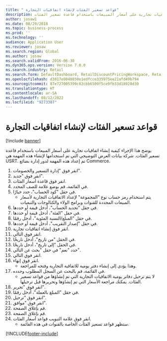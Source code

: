 ```yaml
---
title: " قواعد تسعير الفئات لإنشاء اتفاقيات التجارة"
description: يوضح هذا الإجراء كيفية إنشاء اتفاقيات تجارية على أسعار المبيعات باستخدام قاعدة تسعير الفئات.
author: josaw1
ms.date: 08/29/2018
ms.topic: business-process
ms.prod: ''
ms.technology: ''
audience: Application User
ms.reviewer: josaw
ms.search.region: Global
ms.author: josaw
ms.search.validFrom: 2016-06-30
ms.dyn365.ops.version: Version 7.0.0
ms.search.industry: Retail
ms.search.form: DefaultDashboard, RetailDiscountPricingWorkspace, RetailPricingDiscountCategoryPriceRule, RetailCategoryPriceRule, EcoResCategorySingleLookup, RetailCategoryPriceWizard, PriceDiscAdm, PriceDiscAdmTable
ms.openlocfilehash: d3017e0040850e1edfcce335975ee21afd49b794
ms.sourcegitcommit: 87e727005399c82cbb6509f5ce9fb33d18928d30
ms.translationtype: HT
ms.contentlocale: ar-SA
ms.lasthandoff: 08/12/2022
ms.locfileid: "9273387"
---
```

# <a name="category-pricing-rules-to-create-trade-agreements"></a> قواعد تسعير الفئات لإنشاء اتفاقيات التجارة

[!include [banner](../includes/banner.md)]

يوضح هذا الإجراء كيفية إنشاء اتفاقيات تجارية على أسعار المبيعات باستخدام قاعدة تسعير الفئات. شركة بيانات العرض التوضيحي التي تم استخدامها لإنشاء هذه المهمة هي USRT.‬ تم إعداد هذه المهمة لدور إدارة بضائع Commerce.

1. انقر فوق "إدارة التسعير والخصومات".
2. انقر فوق "جديد".
3. انقر فوق قاعدة أسعار الفئات.
4. في القائمة، قم بوضع علامة للصف المحدد.
5. في حقل "‏‫كود الحساب‬"، حدد خيارًا.
    * يتم استخدام رمز حساب نوع "المجموعة" لإعداد الاتفاقيات التجارية لأسعار المبيعات المحددة للقنوات وبرامج الولاء والكتالوجات‬ والتبعيات‬.  
6. في حقل "‏‫تحديد الحساب‬"، أدخل قيمة أو حددها.
7. في حقل "الفئة"، أدخل قيمة أو حددها.
8. في حقل "‏‫المبلغ/النسبة المئوية‬"، أدخل رقمًا.
9. في حقل "‏‫إصدار التقريب‬"، أدخل قيمة أو حددها.
10. انقر فوق إنشاء اتفاقيات تجارية.
11. انقر فوق التالي.
12. في الحقل "من تاريخ"، أدخل تاريخًا.
13. في الحقل "إلى تاريخ"، أدخل تاريخًا.
14. حدد "نعم" في حقل "‏‫بحث عن التالي‬".
15. انقر فوق التالي.
16. انقر فوق إنهاء.
    * وهذا يؤدي إلى إنشاء دفتر يومية للاتفاقية التجارية وفتحه للمراجعة.  
17. في القائمة، قم بالبحث عن السجل المطلوب وحدده.
    * لا يتم ترحيل دفاتر يومية الاتفاقيات التجارية التي تم إنشاؤها من قواعد تسعير الفئات. يمكنك مراجعة الأسعار التي تم إنشاؤها وتحريرها قبل ترحيلها.  
18. انقر فوق "تحرير".
19. في حقل "المبلغ بالعملة"، أدخل رقمًا.
20. انقر فوق "ترحيل".
21. انقر فوق "موافق".
22. قم بإغلاق الصفحة.
23. قم بإغلاق الصفحة.
24. انقر فوق علامة التبويب قواعد أسعار الفئات.
    * ستظهر قواعد تسعير الفئات الخاصة بالقنوات في هذه القائمة.  



[!INCLUDE[footer-include](../../includes/footer-banner.md)]
